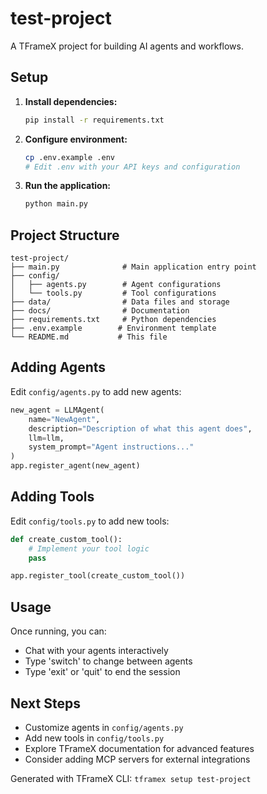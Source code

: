 # test-project

A TFrameX project for building AI agents and workflows.

## Setup

1. **Install dependencies:**
   ```bash
   pip install -r requirements.txt
   ```

2. **Configure environment:**
   ```bash
   cp .env.example .env
   # Edit .env with your API keys and configuration
   ```

3. **Run the application:**
   ```bash
   python main.py
   ```

## Project Structure

```
test-project/
├── main.py              # Main application entry point
├── config/
│   ├── agents.py        # Agent configurations
│   └── tools.py         # Tool configurations
├── data/                # Data files and storage
├── docs/                # Documentation
├── requirements.txt     # Python dependencies
├── .env.example        # Environment template
└── README.md           # This file
```

## Adding Agents

Edit `config/agents.py` to add new agents:

```python
new_agent = LLMAgent(
    name="NewAgent",
    description="Description of what this agent does",
    llm=llm,
    system_prompt="Agent instructions..."
)
app.register_agent(new_agent)
```

## Adding Tools

Edit `config/tools.py` to add new tools:

```python
def create_custom_tool():
    # Implement your tool logic
    pass

app.register_tool(create_custom_tool())
```

## Usage

Once running, you can:
- Chat with your agents interactively
- Type 'switch' to change between agents
- Type 'exit' or 'quit' to end the session

## Next Steps

- Customize agents in `config/agents.py`
- Add new tools in `config/tools.py`
- Explore TFrameX documentation for advanced features
- Consider adding MCP servers for external integrations

Generated with TFrameX CLI: `tframex setup test-project`
